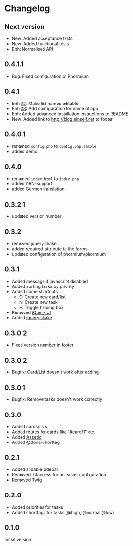 # Changelog

## Next version

* New: Added acceptance tests
* New: Added functional tests
* Enh: Normalised API

## 0.4.1.1

* Bug: Fixed configuration of Phormium

## 0.4.1

* Enh [#2](https://github.com/pklink/Dingbat/issues/2): Make list names editable
* Enh [#3](https://github.com/pklink/Dingbat/issues/3): Add configuration for name of app
* Enh: Added advanced installation instructions to README
* New: Added link to http://blog.einself.net to footer

## 0.4.0.1

* renamed `config.php` to `config.php.sample`
* added demo

## 0.4.0

* renamed `index.html` to `index.php`
* added I18N-support
* added German translation

## 0.3.2.1

* updated version number

## 0.3.2

* removed jquery.shake
* added required-attribute to the forms
* updated configuration of phormium/phormium

## 0.3.1

* Added message if javascript disabled
* Added sorting tasks by priority
* Added some shortcuts
    * C: Create new card/list
    * N: Create new task
    * H: Toggle helping box
* Removed [jQuery UI](http://jqueryui.com/)
* Added [jquery.shake](http://github.com/pklink/jquery.shake)

## 0.3.0.2

* Fixed version number in footer

## 0.3.0.2

* Bugfix: Card/List doesn't work after adding

## 0.3.0.1

* Bugfix: Remove tasks doesn't work correctly

## 0.3.0

* Added cards/lists
* Added routes for cards like "#card/1" etc.
* Added [Assetic](http://github.com/kriswallsmith/assetic)
* Added @done-shorttag

## 0.2.1

* Added slidable sidebar
* Removed .htaccess for an easier configuration
* Removed [Twig](http://twig.sensiolabs.org/)

## 0.2.0

* Added priorities for tasks
* Added shorttags for tasks (@high, @normal,@low)

## 0.1.0

Initial version